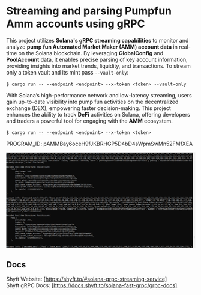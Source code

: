 # Streaming and parsing Pumpfun Amm accounts using gRPC

This project utilizes **Solana's gRPC streaming capabilities** to monitor and analyze **pump fun Automated Market Maker (AMM) account data** 
in real-time on the Solana blockchain.
By leveraging **GlobalConfig** and **PoolAccount** data, it enables precise parsing of key account information, 
providing insights into market trends, liquidity, and transactions.
To stream only a token vault and its mint pass `--vault-only`:

```
$ cargo run -- --endpoint <endpoint> --x-token <token> --vault-only
```

With Solana’s high-performance network and low-latency streaming,
users gain up-to-date visibility into pump fun activities on the decentralized exchange (DEX), 
empowering faster decision-making. 
This project enhances the ability to track **DeFi** activities on Solana,
offering developers and traders a powerful tool for engaging with the **AMM** ecosystem.

```
$ cargo run -- --endpoint <endpoint> --x-token <token>
```

PROGRAM_ID: pAMMBay6oceH9fJKBRHGP5D4bD4sWpmSwMn52FMfXEA


![screenshot](assets/pumpfun_amm.png?raw=true "Screenshot")

## Docs
Shyft Website: [https://shyft.to/#solana-grpc-streaming-service]  
Shyft gRPC Docs: [https://docs.shyft.to/solana-fast-grpc/grpc-docs]
